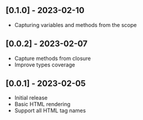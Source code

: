 ## [0.1.0] - 2023-02-10

- Capturing variables and methods from the scope

## [0.0.2] - 2023-02-07

- Capture methods from closure
- Improve types coverage

## [0.0.1] - 2023-02-05

- Initial release
- Basic HTML rendering
- Support all HTML tag names
